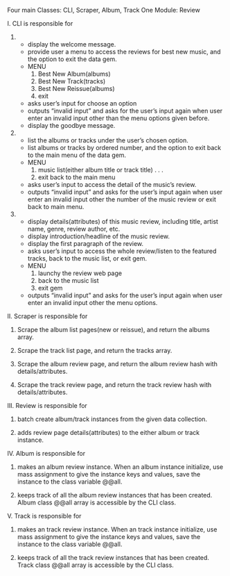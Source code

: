 Four main Classes: CLI, Scraper, Album, Track
One Module: Review


I. CLI is responsible for
 
1. - display the welcome message.
   - provide user a menu to access the reviews for best new music, and the option to exit the data gem.
   - MENU
      1. Best New Album(albums)
      2. Best New Track(tracks)
      3. Best New Reissue(albums)
      4. exit
   - asks user’s input for choose an option
   - outputs “invalid input” and asks for the user’s input again when user enter an invalid input other than the menu options given before.
   - display the goodbye message.

2. - list the albums or tracks under the user’s chosen option.
   - list albums or tracks by ordered number, and the option to exit back to the main menu of the data gem.
   - MENU
      1. music list(either album title or track title)
      .
      .
      .
      25. exit back to the main menu
   - asks user’s input to access the detail of the music’s review.
   - outputs “invalid input” and asks for the user’s input again when user enter an invalid input other the number of the music review or exit back to main menu.

3. - display details(attributes) of this music review, including title, artist name, genre, review author, etc.
   - display introduction/headline of the music review.
   - display the first paragraph of the review.
   - asks user’s input to access the whole review/listen to the featured tracks, back to the music list, or exit gem.
   - MENU
      1. launchy the review web page
      2. back to the music list
      3. exit gem
   - outputs “invalid input” and asks for the user’s input again when user enter an invalid input other the menu options.


II. Scraper is responsible for

1. Scrape the album list pages(new or reissue), and return the albums array.

2. Scrape the track list page, and return the tracks array.

3. Scrape the album review page, and return the album review hash with details/attributes.

4. Scrape the track review page, and return the track review hash with details/attributes.


III. Review is responsible for

1. batch create album/track instances from the given data collection. 

2. adds review page details(attributes) to the either album or track instance.

IV. Album is responsible for

1. makes an album review instance. When an album instance initialize, use mass assignment to give the instance keys and values, save the instance to the class variable @@all.

2. keeps track of all the album review instances that has been created. Album class @@all array is accessible by the CLI class.


V. Track is responsible for

1. makes an track review instance. When an track instance initialize, use mass assignment to give the instance keys and values, save the instance to the class variable @@all.

2. keeps track of all the track review instances that has been created. Track class @@all array is accessible by the CLI class.




